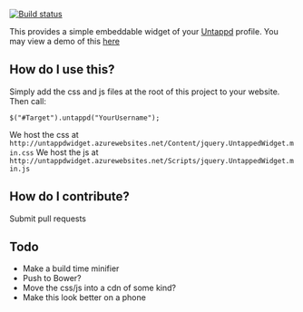[![Build status](https://ci.appveyor.com/api/projects/status/3pocqbscj75t4nif/branch/master?svg=true)](https://ci.appveyor.com/project/tparnell8/untappedwidget/branch/master)

This provides a simple embeddable widget of your [Untappd](https://untappd.com) profile. You may view a demo of this [here](http://untappdwidget.azurewebsites.net/)

## How do I use this?

Simply add the css and js files at the root of this project to your website. Then call:

`$("#Target").untappd("YourUsername");`

We host the css at `http://untappdwidget.azurewebsites.net/Content/jquery.UntappedWidget.min.css`
We host the js at `http://untappdwidget.azurewebsites.net/Scripts/jquery.UntappedWidget.min.js`

## How do I contribute?

Submit pull requests

## Todo

* Make a build time minifier
* Push to Bower?
* Move the css/js into a cdn of some kind?
* Make this look better on a phone
